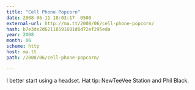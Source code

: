 ```yaml
---
title: "Cell Phone Popcorn"
date: 2008-06-11 18:03:17 -0500
external-url: http://ma.tt/2008/06/cell-phone-popcorn/
hash: b7e3de2d62118591601d0d72ef295eda
year: 2008
month: 06
scheme: http
host: ma.tt
path: /2008/06/cell-phone-popcorn/

---
```




I better start using a headset. Hat tip: NewTeeVee Station and Phil Black.

